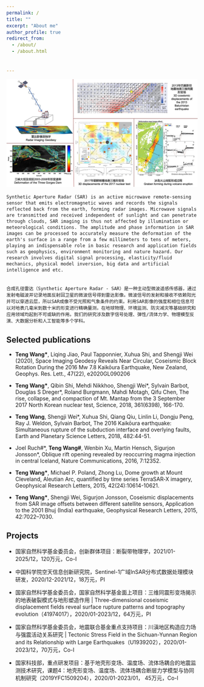 ```yaml
---
permalink: /
title: ""
excerpt: "About me"
author_profile: true
redirect_from: 
  - /about/
  - /about.html


---
```


![main_page_banner](/images/main_page_banner.jpg)    

    Synthetic Aperture Radar (SAR) is an active microwave remote-sensing sensor that emits electromagnetic waves and records the signals reflected back from the earth, forming radar images. Microwave signals are transmitted and received independent of sunlight and can penetrate through clouds, SAR imaging is thus not affected by illumination or meteorological conditions. The amplitude and phase information in SAR images can be processed to accurately measure the deformation of the earth's surface in a range from a few millimeters to tens of meters, playing an indispensable role in basic research and application fields such as geophysics, environment monitoring and nature hazard. Our research involves digital signal processing, elasticity/fluid mechanics, physical model inversion, big data and artificial intelligence and etc.

 
    合成孔径雷达（Synthetic Aperture Radar - SAR）是一种主动型微波遥感传感器，通过发射电磁波并记录地面反射回卫星的微波信号得到雷达影像。微波信号的发射和接收不依赖阳光并可以穿透云层，所以SAR成像不受光照和气象条件的约束。利用SAR影像的强度和相位信息可以对地表几毫米到数十米的形变进行精确量测，在地球物理、环境监测、防灾减灾等基础研究和应用领域均起到不可或缺的作用。我们的研究涉及数字信号处理、弹性/流体力学、物理模型反演、大数据分析和人工智能等多个学科。

 


## **Selected publications**

* **Teng Wang\***, Liqing Jiao, Paul Tapponnier, Xuhua Shi, and Shengji Wei (2020), Space Imaging Geodesy Reveals Near Circular, Coseismic Block Rotation During the 2016 Mw 7.8 Kaikōura Earthquake, New Zealand, Geophys. Res. Lett., 47(22), e2020GL090206

* **Teng Wang\***, Qibin Shi, Mehdi Nikkhoo, Shengji Wei\*, Sylvain Barbot, Douglas S Dreger\*, Roland Burgmann, Mahdi Motagh, Qifu Chen, The rise, collapse, and compaction of Mt. Mantap from the 3 September 2017 North Korean nuclear test, Science, 2018, 361(6398), 166-170.

* **Teng Wang**, Shengji Wei\*, Xuhua Shi, Qiang Qiu, Linlin Li, Dongju Peng, Ray J. Weldon, Sylvain Barbot, The 2016 Kaikōura earthquake: Simultaneous rupture of the subduction interface and overlying faults, Earth and Planetary Science Letters, 2018, 482:44-51. 

* Joel Ruch#\*, **Teng Wang#**, Wenbin Xu, Martin Hensch, Sigurjon Jonsson\*, Oblique rift opening revealed by reoccurring magma injection in central Iceland, Nature Communications, 2016, 7:12352.

* **Teng Wang\***, Michael P. Poland, Zhong Lu, Dome growth at Mount Cleveland, Aleutian Arc, quantified by time series TerraSAR‐X imagery, Geophysical Research Letters, 2015, 42(24):10614-10621.

* **Teng Wang\***, Shengji Wei, Sigurjon Jonsson, Coseismic displacements from SAR image offsets between different satellite sensors, Application to the 2001 Bhuj (India) earthquake, Geophysical Research Letters, 2015, 42:7022–7030.

 

## Projects
* 国家自然科学基金委员会，创新群体项目：断裂带物理学，2021/01-2025/12，120万元，Co-I

* 中国科学院空天信息创新研究院，Sentinel-1广域InSAR分布式数据处理模块研发，2020/12-2021/12，18万元，PI

* 国家自然科学基金委员会，国家自然科学基金面上项目：三维同震形变场揭示的地表破裂模式与地形塑造作用 \| Three-dimensional coseismic displacement fields reveal surface rupture patterns and topography evolution（41974017），2020/01-2023/12，64万元，PI

* 国家自然科学基金委员会，地震联合基金重点支持项目：川滇地区构造应力场与强震活动关系研究 \| Tectonic Stress Field in the Sichuan-Yunnan Region and its Relationship with Large Earthquakes（U1939202），2020/01-2023/12，70万元，Co-I

* 国家科技部，重点研发项目：基于地壳形变场、温度场、流体场耦合的地震监测技术研究，课题4：地壳形变场、温度场、流体场耦合断层力学模型与协同机制研究（2019YFC1509204），2020/01-2023/01， 45万元，Co-I

 
